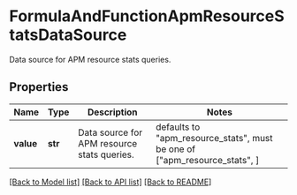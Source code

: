 # FormulaAndFunctionApmResourceStatsDataSource

Data source for APM resource stats queries.

## Properties
Name | Type | Description | Notes
------------ | ------------- | ------------- | -------------
**value** | **str** | Data source for APM resource stats queries. | defaults to "apm_resource_stats",  must be one of ["apm_resource_stats", ]

[[Back to Model list]](README.md#documentation-for-models) [[Back to API list]](README.md#documentation-for-api-endpoints) [[Back to README]](README.md)



